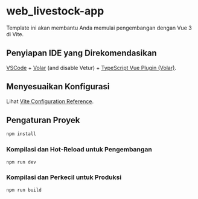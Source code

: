 # web_livestock-app

Template ini akan membantu Anda memulai pengembangan dengan Vue 3 di Vite.

## Penyiapan IDE yang Direkomendasikan

[VSCode](https://code.visualstudio.com/) + [Volar](https://marketplace.visualstudio.com/items?itemName=Vue.volar) (and disable Vetur) + [TypeScript Vue Plugin (Volar)](https://marketplace.visualstudio.com/items?itemName=Vue.vscode-typescript-vue-plugin).

## Menyesuaikan Konfigurasi

Lihat [Vite Configuration Reference](https://vitejs.dev/config/).

## Pengaturan Proyek

```sh
npm install
```

### Kompilasi dan Hot-Reload untuk Pengembangan

```sh
npm run dev
```

### Kompilasi dan Perkecil untuk Produksi

```sh
npm run build
```
